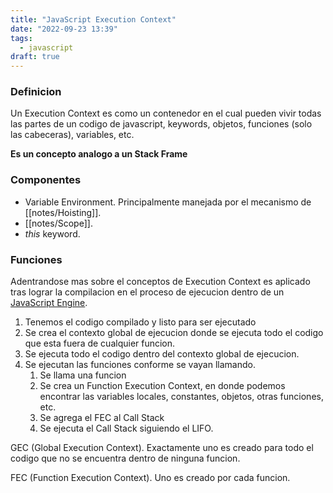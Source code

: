 ```yaml
---
title: "JavaScript Execution Context"
date: "2022-09-23 13:39"
tags: 
  - javascript
draft: true
---
```

### Definicion
Un Execution Context es como un contenedor en el cual pueden vivir todas las partes de un codigo de javascript, keywords, objetos, funciones (solo las cabeceras), variables, etc.

**Es un concepto analogo a un Stack Frame**
### Componentes
- Variable Environment. Principalmente manejada por el mecanismo de [[notes/Hoisting]].
- [[notes/Scope]].
- *this* keyword.

### Funciones
Adentrandose mas sobre el conceptos de Execution Context es aplicado tras lograr la compilacion en el proceso de ejecucion dentro de un [JavaScript Engine](notes/JavaScript%20Engine.md).

1. Tenemos el codigo compilado y listo para ser ejecutado
2. Se crea el contexto global de ejecucion donde se ejecuta todo el codigo que esta fuera de cualquier funcion.
3. Se ejecuta todo el codigo dentro del contexto global de ejecucion.
4. Se ejecutan las funciones conforme se vayan llamando.
	1. Se llama una funcion
	2. Se crea un Function Execution Context, en donde podemos encontrar las variables locales, constantes, objetos, otras funciones, etc.
	3. Se agrega el FEC al Call Stack
	4. Se ejecuta el Call Stack siguiendo el LIFO.

GEC (Global Execution Context). Exactamente uno es creado para todo el codigo que no se encuentra dentro de ninguna funcion.

FEC (Function Execution Context). Uno es creado por cada funcion.